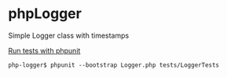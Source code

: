 # phpLogger
Simple Logger class with timestamps

[Run tests with phpunit](https://phpunit.de/getting-started.html)

    php-logger$ phpunit --bootstrap Logger.php tests/LoggerTests